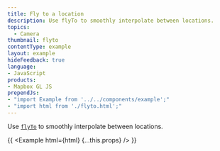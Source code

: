 ```yaml
---
title: Fly to a location
description: Use flyTo to smoothly interpolate between locations.
topics:
  - Camera
thumbnail: flyto
contentType: example
layout: example
hideFeedback: true
language:
- JavaScript
products:
- Mapbox GL JS
prependJs:
- "import Example from '../../components/example';"
- "import html from './flyto.html';"
---
```


Use [`flyTo`](https://maplibre.org/maplibre-gl-js-docs/api/map/#map#flyto) to smoothly interpolate between locations.

{{ <Example html={html} {...this.props} /> }}
